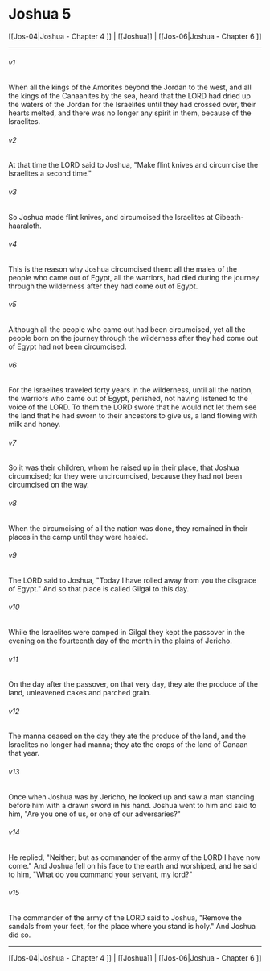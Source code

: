 # Joshua 5

[[Jos-04|Joshua - Chapter 4 ]] | [[Joshua]] | [[Jos-06|Joshua - Chapter 6 ]]
***

###### v1
When all the kings of the Amorites beyond the Jordan to the west, and all the kings of the Canaanites by the sea, heard that the LORD had dried up the waters of the Jordan for the Israelites until they had crossed over, their hearts melted, and there was no longer any spirit in them, because of the Israelites.
###### v2
At that time the LORD said to Joshua, "Make flint knives and circumcise the Israelites a second time."
###### v3
So Joshua made flint knives, and circumcised the Israelites at Gibeath-haaraloth.
###### v4
This is the reason why Joshua circumcised them: all the males of the people who came out of Egypt, all the warriors, had died during the journey through the wilderness after they had come out of Egypt.
###### v5
Although all the people who came out had been circumcised, yet all the people born on the journey through the wilderness after they had come out of Egypt had not been circumcised.
###### v6
For the Israelites traveled forty years in the wilderness, until all the nation, the warriors who came out of Egypt, perished, not having listened to the voice of the LORD. To them the LORD swore that he would not let them see the land that he had sworn to their ancestors to give us, a land flowing with milk and honey.
###### v7
So it was their children, whom he raised up in their place, that Joshua circumcised; for they were uncircumcised, because they had not been circumcised on the way.
###### v8
When the circumcising of all the nation was done, they remained in their places in the camp until they were healed.
###### v9
The LORD said to Joshua, "Today I have rolled away from you the disgrace of Egypt." And so that place is called Gilgal to this day.
###### v10
While the Israelites were camped in Gilgal they kept the passover in the evening on the fourteenth day of the month in the plains of Jericho.
###### v11
On the day after the passover, on that very day, they ate the produce of the land, unleavened cakes and parched grain.
###### v12
The manna ceased on the day they ate the produce of the land, and the Israelites no longer had manna; they ate the crops of the land of Canaan that year.
###### v13
Once when Joshua was by Jericho, he looked up and saw a man standing before him with a drawn sword in his hand. Joshua went to him and said to him, "Are you one of us, or one of our adversaries?"
###### v14
He replied, "Neither; but as commander of the army of the LORD I have now come." And Joshua fell on his face to the earth and worshiped, and he said to him, "What do you command your servant, my lord?"
###### v15
The commander of the army of the LORD said to Joshua, "Remove the sandals from your feet, for the place where you stand is holy." And Joshua did so.

***

[[Jos-04|Joshua - Chapter 4 ]] | [[Joshua]] | [[Jos-06|Joshua - Chapter 6 ]]
